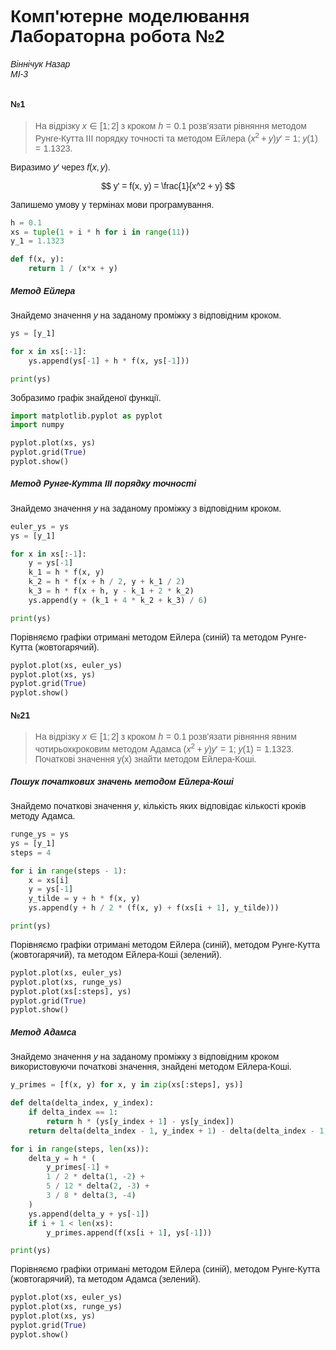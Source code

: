 # Комп'ютерне моделювання <br> Лабораторна робота №2
###### Віннічук Назар <br> МІ-3

#### №1

> На вiдрiзку $x \in [1; 2]$ з кроком $h = 0.1$
> розв’язати рiвняння методом Рунге-Кутта III порядку
> точностi та методом Ейлера $(x^2+y)y′ = 1$;
> $y(1) = 1.1323$.

Виразимо $y'$ через $f(x, y)$.

$$ y' = f(x, y) = \frac{1}{x^2 + y} $$

Запишемо умову у термінах мови програмування.

```python
h = 0.1
xs = tuple(1 + i * h for i in range(11))
y_1 = 1.1323

def f(x, y):
    return 1 / (x*x + y)
```

##### Метод Ейлера

Знайдемо значення $y$ на заданому проміжку з відповідним кроком.

```python
ys = [y_1]

for x in xs[:-1]:
    ys.append(ys[-1] + h * f(x, ys[-1]))

print(ys)
```

Зобразимо графік знайденої функції.

```python
import matplotlib.pyplot as pyplot
import numpy

pyplot.plot(xs, ys)
pyplot.grid(True)
pyplot.show()
```

##### Метод Рунге-Кутта III порядку точності

Знайдемо значення $y$ на заданому проміжку з відповідним кроком.

```python
euler_ys = ys
ys = [y_1]

for x in xs[:-1]:
    y = ys[-1]
    k_1 = h * f(x, y)
    k_2 = h * f(x + h / 2, y + k_1 / 2)
    k_3 = h * f(x + h, y - k_1 + 2 * k_2)
    ys.append(y + (k_1 + 4 * k_2 + k_3) / 6)

print(ys)
```

Порівняємо графіки отримані методом Ейлера (синій) та методом Рунге-Кутта (жовтогарячий).

```python
pyplot.plot(xs, euler_ys)
pyplot.plot(xs, ys)
pyplot.grid(True)
pyplot.show()
```

#### №21

> На вiдрiзку $x \in [1; 2]$ з кроком $h = 0.1$
> розв’язати рiвняння явним чотирьохкроковим методом Адамса
> $(x^2+y)y′ = 1$; $y(1) = 1.1323$.
> Початковi значення y(x) знайти методом Ейлера-Коші.

##### Пошук початкових значень методом Ейлера-Коші

Знайдемо початкові значення $y$, кількість яких відповідає кількості кроків методу Адамса.

```python
runge_ys = ys
ys = [y_1]
steps = 4

for i in range(steps - 1):
    x = xs[i]
    y = ys[-1]
    y_tilde = y + h * f(x, y)
    ys.append(y + h / 2 * (f(x, y) + f(xs[i + 1], y_tilde)))

print(ys)
```

Порівняємо графіки отримані методом Ейлера (синій), методом Рунге-Кутта (жовтогарячий),
та методом Ейлера-Коші (зелений).

```python
pyplot.plot(xs, euler_ys)
pyplot.plot(xs, runge_ys)
pyplot.plot(xs[:steps], ys)
pyplot.grid(True)
pyplot.show()
```

##### Метод Адамса

Знайдемо значення $y$ на заданому проміжку з відповідним кроком використовуючи
початкові значення, знайдені методом Ейлера-Коші.

```python
y_primes = [f(x, y) for x, y in zip(xs[:steps], ys)]

def delta(delta_index, y_index):
    if delta_index == 1:
        return h * (ys[y_index + 1] - ys[y_index])
    return delta(delta_index - 1, y_index + 1) - delta(delta_index - 1, y_index)

for i in range(steps, len(xs)):
    delta_y = h * (
        y_primes[-1] +
        1 / 2 * delta(1, -2) +
        5 / 12 * delta(2, -3) +
        3 / 8 * delta(3, -4)
    )
    ys.append(delta_y + ys[-1])
    if i + 1 < len(xs):
        y_primes.append(f(xs[i + 1], ys[-1]))

print(ys)
```

Порівняємо графіки отримані методом Ейлера (синій), методом Рунге-Кутта (жовтогарячий),
та методом Адамса (зелений).

```python
pyplot.plot(xs, euler_ys)
pyplot.plot(xs, runge_ys)
pyplot.plot(xs, ys)
pyplot.grid(True)
pyplot.show()
```

<style>
    body {
        font-family: sans-serif;
    }
    .MathJax * {
        color: inherit !important;
    }
</style>
